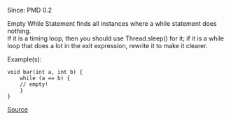 Since: PMD 0.2

Empty While Statement finds all instances where a while statement does nothing.  
If it is a timing loop, then you should use Thread.sleep() for it; if it is
a while loop that does a lot in the exit expression, rewrite it to make it clearer.

Example(s):
```
void bar(int a, int b) {
	while (a == b) {
	// empty!
	}
}
```

[Source](https://pmd.github.io/pmd-5.6.1/pmd-java/rules/java/empty.html#EmptyWhileStmt)
